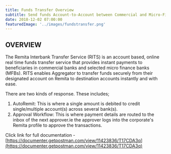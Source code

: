 ```yaml
---
title: Funds Transfer Overview
subtitle: Send funds Account-to-Account between Commercial and Micro-Finance Banks
date: 2018-12-02 07:00:00
featuredImage: '../images/fundstransfer.png'
---
```


## OVERVIEW

The Remita Interbank Transfer Service (RITS) is an account based, online real time funds transfer service that provides instant payments to beneficiaries in commercial banks and selected micro finance banks (MFBs). RITS enables Aggregator to transfer funds securely from their designated account on Remita to destination accounts instantly and with ease.

There are two kinds of response. These includes;

1. AutoRemit: This is where a single amount is debited to credit single/multiple account(s) across several bank(s).
2. Approval Workflow: This is where payment details are routed to the inbox of the next approver.ie the approver logs into the corporate&#39;s Remita profile to approve the transactions.


Click link for full documentation - [https://documenter.getpostman.com/view/11423836/T17CDA3q](https://documenter.getpostman.com/view/11423836/T17CDA3q)